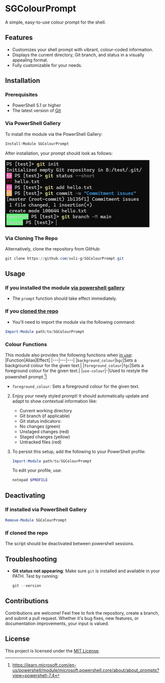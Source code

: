 # SGColourPrompt

A simple, easy-to-use colour prompt for the shell.

## Features

- Customizes your shell prompt with vibrant, colour-coded information.
- Displays the current directory, Git branch, and status in a visually appealing format.
- Fully customizable for your needs.

## Installation

### Prerequisites

- PowerShell 5.1 or higher
- The latest version of [Git](https://git-scm.com/book/en/v2/Getting-Started-Installing-Git)

### Via PowerShell Gallery

To install the module via the PowerShell Gallery:

```powershell
Install-Module SGColourPrompt
```

After installation, your prompt should look as follows:

![SGColourPrompt](./images/SGColourPrompt.png)

### Via Cloning The Repo

Alternatively, clone the repository from GitHub:

```powershell
git clone https://github.com/suli-g/SGColourPrompt.git
```

## Usage

### If you installed the module [via powershell gallery](#powershell)

- The `prompt` function should take effect immediately.

### If you [cloned the repo](#via-cloning-the-repo)

- You'll need to import the module via the following command:

```powershell
Import-Module path/to/SGColourPrompt
```

### Colour Functions

This module also provides the following functions when [in use](#usage):
|Function|Alias|Effect|
|---|---|---|
|`background_colour`|`bgc`|Sets a background colour for the given text.|
|`foreground_colour`|`fgc`|Sets a foreground colour for the given text.|
|`use-colour`|-|Used to restyle the powershell prompt.[^1]|

[^1]: <https://learn.microsoft.com/en-us/powershell/module/microsoft.powershell.core/about/about_prompts?view=powershell-7.4>

- `foreground_colour`: Sets a foreground colour for the given text.

2. Enjoy your newly styled prompt! It should automatically update and adapt to show contextual information like:

   - Current working directory
   - Git branch (if applicable)
   - Git status indicators:
    - No changes (green)
    - Unstaged changes (red)
    - Staged changes (yellow)
    - Untracked files (red)

3. To persist this setup, add the following to your PowerShell profile:

   ```powershell
   Import-Module path/to/SGColourPrompt
   ```

   To edit your profile, use:

   ```powershell
   notepad $PROFILE
   ```

## Deactivating

### If installed via PowerShell Gallery

```powershell
Remove-Module SGColourPrompt
```

### If cloned the repo

The script should be deactivated between powershell sessions.

## Troubleshooting

- **Git status not appearing**:
  Make sure `git` is installed and available in your PATH. Test by running:
  ```powershell
  git --version
  ```

## Contributions

Contributions are welcome! Feel free to fork the repository, create a branch, and submit a pull request. Whether it's bug fixes, new features, or documentation improvements, your input is valued.

## License

This project is licensed under the [MIT License](./LICENSE).

